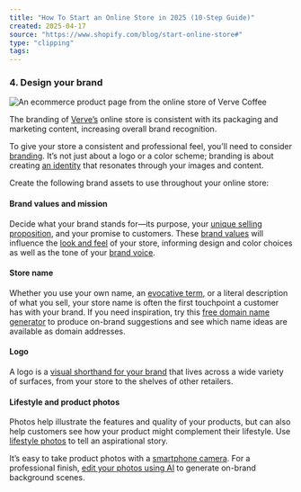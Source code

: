 ```yaml
---
title: "How To Start an Online Store in 2025 (10-Step Guide)"
created: 2025-04-17
source: "https://www.shopify.com/blog/start-online-store#"
type: "clipping"
tags:
---
```

### 4\. Design your brand

![An ecommerce product page from the online store of Verve Coffee](https://cdn.shopify.com/s/files/1/0070/7032/files/ecommerce-design-5_3c48a3ab-588e-41b7-a476-110328a031f0.png?v=1701103622)

The branding of [Verve’s](https://www.vervecoffee.com/) online store is consistent with its packaging and marketing content, increasing overall brand recognition.

To give your store a consistent and professional feel, you’ll need to consider [branding](https://www.shopify.com/blog/what-is-branding). It’s not just about a logo or a color scheme; branding is about creating [an identity](https://www.shopify.com/blog/brand-identity) that resonates through your images and content.

Create the following brand assets to use throughout your online store:

#### Brand values and mission

Decide what your brand stands for—its purpose, your [unique selling proposition](https://www.shopify.com/blog/unique-selling-proposition), and your promise to customers. These [brand values](https://www.shopify.com/blog/brand-values) will influence the [look and feel](https://www.shopify.com/blog/branding-design) of your store, informing design and color choices as well as the tone of your [brand voice](https://www.shopify.com/blog/brand-voice).

#### Store name

Whether you use your own name, an [evocative term](https://www.shopify.com/blog/4660242-what-should-i-name-my-online-store), or a literal description of what you sell, your store name is often the first touchpoint a customer has with your brand. If you need inspiration, try this [free domain name generator](https://www.shopify.com/tools/domain-name-generator) to produce on-brand suggestions and see which name ideas are available as domain addresses.

#### Logo

A logo is a [visual shorthand for your brand](https://www.shopify.com/blog/how-to-design-logo) that lives across a wide variety of surfaces, from your store to the shelves of other retailers.

#### Lifestyle and product photos

Photos help illustrate the features and quality of your products, but can also help customers see how your product might complement their lifestyle. Use [lifestyle photos](https://www.shopify.com/blog/lifestyle-photography) to tell an aspirational story.

It’s easy to take product photos with a [smartphone camera](https://www.shopify.com/blog/15163633-how-to-capture-high-quality-product-photos-with-your-smartphone). For a professional finish, [edit your photos using AI](https://help.shopify.com/en/manual/shopify-admin/productivity-tools/shopify-magic/media-generation) to generate on-brand background scenes.